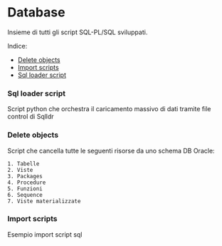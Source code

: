 # Database
Insieme di tutti gli script SQL-PL/SQL sviluppati. 

Indice:
*  [Delete objects](#delete-objects)
*  [Import scripts](#import-scripts)
*  [Sql loader script](#sql-loader-script)


### Sql loader script
Script python che orchestra il caricamento massivo di dati tramite file control di Sqlldr

### Delete objects
Script che cancella tutte le seguenti risorse da uno schema DB Oracle:

```
1. Tabelle
2. Viste
3. Packages
4. Procedure
5. Funzioni
6. Sequence
7. Viste materializzate
```

### Import scripts
Esempio import script sql